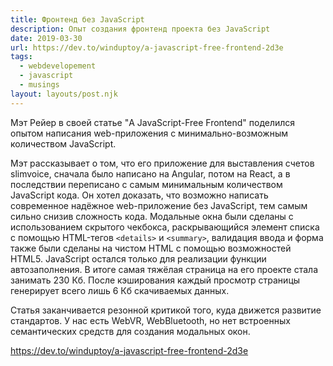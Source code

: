 ```yaml
---
title: Фронтенд без JavaScript
description: Опыт создания фронтенд проекта без JavaScript
date: 2019-03-30
url: https://dev.to/winduptoy/a-javascript-free-frontend-2d3e
tags:
  - webdevelopement
  - javascript
  - musings
layout: layouts/post.njk
---
```

Мэт Рейер в своей статье "A JavaScript-Free Frontend" поделился опытом написания web-приложения с минимально-возможным количеством JavaScript.

Мэт рассказывает о том, что его приложение для выставления счетов slimvoice, сначала было написано на Angular, потом на React, а в последствии переписано с самым минимальным количеством JavaScript кода. Он хотел доказать, что возможно написать современное надёжное web-приложение без JavaScript, тем самым сильно снизив сложность кода. Модальные окна были сделаны с использованием скрытого чекбокса, раскрывающийся элемент списка с помощью HTML-тегов `<details>` и `<summary>`, валидация ввода и форма также были сделаны на чистом HTML с помощью возможностей HTML5. JavaScript остался только для реализации функции автозаполнения. В итоге самая тяжёлая страница на его проекте стала занимать 230 Кб. После кэширования каждый просмотр страницы генерирует всего лишь 6 Кб скачиваемых данных.

Статья заканчивается резонной критикой того, куда движется развитие стандартов. У нас есть WebVR, WebBluetooth, но нет встроенных семантических средств для создания модальных окон. 

https://dev.to/winduptoy/a-javascript-free-frontend-2d3e 

